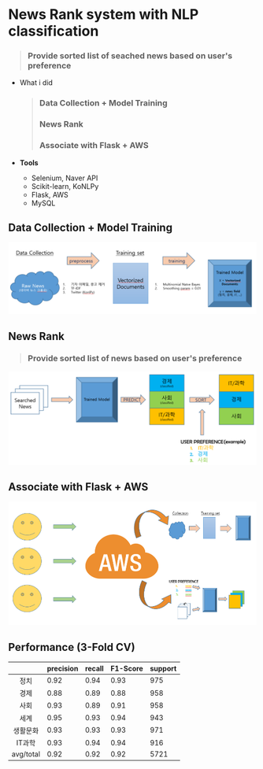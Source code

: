 # News Rank system with NLP classification
> ### Provide sorted list of seached news based on user's preference

- What i did
	> ### Data Collection + Model Training
	> ### News Rank
	> ### Associate with Flask + AWS

- **Tools**
  - Selenium, Naver API
  - Scikit-learn, KoNLPy
  - Flask, AWS
  - MySQL

  
## Data Collection + Model Training 

<img src='img/news_rec.png'>

## News Rank
> ### Provide sorted list of news based on user's preference

<img src='img/news_rank.PNG'>

## Associate with Flask + AWS

<img src='img/news_aws.PNG'>

## Performance (3-Fold CV)

|           	| precision 	| recall 	| F1-Score 	| support 	|
|:---------:	|-----------	|--------	|----------	|---------	|
| 정치      	| 0.92      	| 0.94   	| 0.93     	| 975     	|
| 경제      	| 0.88      	| 0.89   	| 0.88     	| 958     	|
| 사회      	| 0.93      	| 0.89   	| 0.91     	| 958     	|
| 세계      	| 0.95      	| 0.93   	| 0.94     	| 943     	|
| 생활문화  	| 0.93      	| 0.93   	| 0.93     	| 971     	|
| IT과학    	| 0.93      	| 0.94   	| 0.94     	| 916     	|
| avg/total 	| 0.92      	| 0.92   	| 0.92     	| 5721    	|

